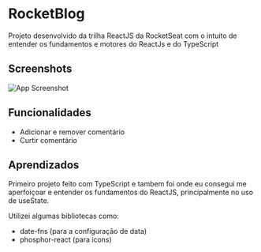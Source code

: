 
# RocketBlog

Projeto desenvolvido da trilha ReactJS da RocketSeat com o intuito de entender os fundamentos e motores do ReactJs e do TypeScript




## Screenshots

![App Screenshot](https://cdn.discordapp.com/attachments/927620978299777025/1221999616430440588/image.png?ex=66149ed4&is=660229d4&hm=6523cceedb79cfc68bd0e595e365dc47d0ff41ef8950eceb64568f1792237fd9&)


## Funcionalidades

- Adicionar e remover comentário
- Curtir comentário


## Aprendizados

Primeiro projeto feito com TypeScript e tambem foi onde eu consegui me aperfoiçoar e entender os fundamentos do ReactJS, principalmente no uso de useState.

Utilizei algumas bibliotecas como:
- date-fns (para a configuração de data)
- phosphor-react (para icons)




